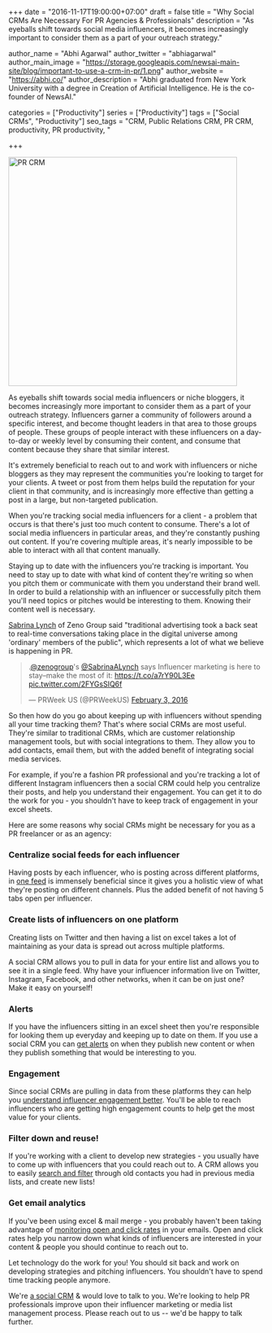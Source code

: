 +++
date = "2016-11-17T19:00:00+07:00"
draft = false
title = "Why Social CRMs Are Necessary For PR Agencies & Professionals"
description = "As eyeballs shift towards social media influencers, it becomes increasingly important to consider them as a part of your outreach strategy."

author_name = "Abhi Agarwal"
author_twitter = "abhiagarwal"
author_main_image = "https://storage.googleapis.com/newsai-main-site/blog/important-to-use-a-crm-in-pr/1.png"
author_website = "https://abhi.co/"
author_description = "Abhi graduated from New York University with a degree in Creation of Artificial Intelligence. He is the co-founder of NewsAI."

categories = ["Productivity"]
series = ["Productivity"]
tags = ["Social CRMs", "Productivity"]
seo_tags = "CRM, Public Relations CRM, PR CRM, productivity, PR productivity, "

+++

<img src="https://storage.googleapis.com/newsai-main-site/blog/important-to-use-a-crm-in-pr/1.png" width="450px" alt="PR CRM">

As eyeballs shift towards social media influencers or niche bloggers, it becomes increasingly more important to consider them as a part of your outreach strategy. Influencers garner a community of followers around a specific interest, and become thought leaders in that area to those groups of people. These groups of people interact with these influencers on a day-to-day or weekly level by consuming their content, and consume that content because they share that similar interest.

It's extremely beneficial to reach out to and work with influencers or niche bloggers as they may represent the communities you're looking to target for your clients. A tweet or post from them helps build the reputation for your client in that community, and is increasingly more effective than getting a post in a large, but non-targeted publication.

When you're tracking social media influencers for a client - a problem that occurs is that there's just too much content to consume. There's a lot of social media influencers in particular areas, and they're constantly pushing out content. If you're covering multiple areas, it's nearly impossible to be able to interact with all that content manually.

Staying up to date with the influencers you're tracking is important. You need to stay up to date with what kind of content they're writing so when you pitch them or communicate with them you understand their brand well. In order to build a relationship with an influencer or successfully pitch them you'll need topics or pitches would be interesting to them. Knowing their content well is necessary.

[Sabrina Lynch](https://twitter.com/SabrinaALynch) of Zeno Group said "traditional advertising took a back seat to real-time conversations taking place in the digital universe among 'ordinary' members of the public", which represents a lot of what we believe is happening in PR.

<blockquote class="twitter-tweet" data-lang="en"><p lang="en" dir="ltr">.<a href="https://twitter.com/zenogroup">@zenogroup</a>&#39;s <a href="https://twitter.com/SabrinaALynch">@SabrinaALynch</a> says Influencer marketing is here to stay–make the most of it: <a href="https://t.co/a7rY90L3Ee">https://t.co/a7rY90L3Ee</a> <a href="https://t.co/2FYGsSIQ6f">pic.twitter.com/2FYGsSIQ6f</a></p>&mdash; PRWeek US (@PRWeekUS) <a href="https://twitter.com/PRWeekUS/status/694966598721908736">February 3, 2016</a></blockquote>
<script async src="//platform.twitter.com/widgets.js" charset="utf-8"></script>

So then how do you go about keeping up with influencers without spending all your time tracking them? That's where social CRMs are most useful. They're similar to traditional CRMs, which are customer relationship management tools, but with social integrations to them. They allow you to add contacts, email them, but with the added benefit of integrating social media services.

For example, if you're a fashion PR professional and you're tracking a lot of different Instagram influencers then a social CRM could help you centralize their posts, and help you understand their engagement. You can get it to do the work for you - you shouldn't have to keep track of engagement in your excel sheets.

Here are some reasons why social CRMs might be necessary for you as a PR freelancer or as an agency:

### Centralize social feeds for each influencer

Having posts by each influencer, who is posting across different platforms, in [one feed](/how-to-use-contact-profile-effectively/) is immensely beneficial since it gives you a holistic view of what they're posting on different channels. Plus the added benefit of not having 5 tabs open per influencer.

### Create lists of influencers on one platform

Creating lists on Twitter and then having a list on excel takes a lot of maintaining as your data is spread out across multiple platforms.

A social CRM allows you to pull in data for your entire list and allows you to see it in a single feed. Why have your influencer information live on Twitter, Instagram, Facebook, and other networks, when it can be on just one? Make it easy on yourself!

### Alerts

If you have the influencers sitting in an excel sheet then you're responsible for looking them up everyday and keeping up to date on them. If you use a social CRM you can [get alerts](/how-to-use-daily-emails/) on when they publish new content or when they publish something that would be interesting to you.

### Engagement

Since social CRMs are pulling in data from these platforms they can help you [understand influencer engagement better](/narrow-down-influencer-list/). You'll be able to reach influencers who are getting high engagement counts to help get the most value for your clients.

### Filter down and reuse!

If you're working with a client to develop new strategies - you usually have to come up with influencers that you could reach out to. A CRM allows you to easily [search and filter](/how-to-search/) through old contacts you had in previous media lists, and create new lists!

### Get email analytics

If you've been using excel & mail merge - you probably haven't been taking advantage of [monitoring open and click rates](/how-to-use-email-analytics/) in your emails. Open and click rates help you narrow down what kinds of influencers are interested in your content & people you should continue to reach out to.

Let technology do the work for you! You should sit back and work on developing strategies and pitching influencers. You shouldn't have to spend time tracking people anymore.

We're [a social CRM](https://www.newsai.co/) & would love to talk to you. We're looking to help PR professionals improve upon their influencer marketing or media list management process. Please reach out to us -- we'd be happy to talk further.
